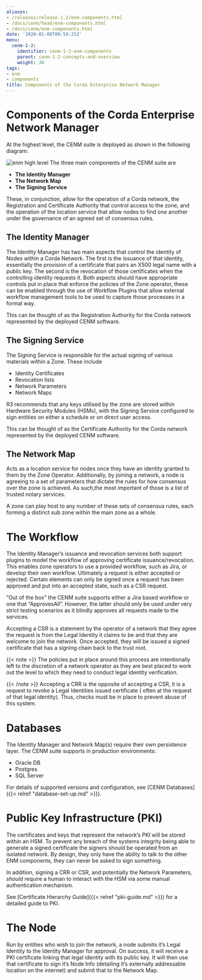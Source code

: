 ```yaml
---
aliases:
- /releases/release-1.2/enm-components.html
- /docs/cenm/head/enm-components.html
- /docs/cenm/enm-components.html
date: '2020-01-08T09:59:25Z'
menu:
  cenm-1-2:
    identifier: cenm-1-2-enm-components
    parent: cenm-1-2-concepts-and-overview
    weight: 30
tags:
- enm
- components
title: Components of the Corda Enterprise Network Manager
---
```



# Components of the Corda Enterprise Network Manager

At the highest level, the CENM suite is deployed as shown in the following diagram:

![enm high level](/en/images/enm-high-level.png "enm high level")
The three main components of the CENM suite are


* **The Identity Manager**
* **The Network Map**
* **The Signing Service**

These, in conjunction, allow for the operation of a Corda network, the Registration and Certificate
Authority that control access to the zone, and the operation of the location service
that allow nodes to find one another under the governance of an agreed set of consensus rules.


## The Identity Manager

The Identity Manager has two main aspects that control the identity of Nodes within a Corda Network. The
first is the issuance of that identity, essentially the provision of a certificate that pairs an X500 legal
name with a public key. The second is the revocation of those certificates when the controlling identity
requests it. Both aspects should have appropriate controls put in place that enforce the policies
of the Zone operator, these can be enabled through the use of Workflow Plugins that allow external
workflow management tools to be used to capture those processes in a formal way.

This can be thought of as the Registration Authority for the Corda network represented by the deployed CENM software.


## The Signing Service

The Signing Service is responsible for the actual signing of various materials within a Zone. These include


* Identity Certificates
* Revocation lists
* Network Parameters
* Network Maps

R3 recommends that any keys utilised by the zone are stored within Hardware Security Modules (HSMs), with
the Signing Service configured to sign entities on either a schedule or on direct user access.

This can be thought of as the Certificate Authority for the Corda network represented by the deployed CENM software.


## The Network Map

Acts as a location service for nodes once they have an identity granted to them by the Zone Operator. Additionally,
by joining a network, a node is agreeing to a set of parameters that dictate the rules for how consensus over the
zone is achieved. As such,the most important of those is a list of trusted notary services.

A zone can play host to any number of these sets of consensus rules, each forming a distinct sub zone within the
main zone as a whole.


# The Workflow

The Identity Manager’s issuance and revocation services both support plugins to model the workflow of approving certificate issuance/revocation. This enables zone operators to use a provided workflow, such as Jira, or develop their own workflow. Ultimately a request is either accepted or rejected. Certain
elements can only be signed once a request has been approved and put into an accepted state, such as a CSR request.

“Out of the box” the CENM suite supports either a Jira based workflow or one that “ApprovesAll”. However, the
latter should only be used under very strict testing scenarios as it blindly approves all requests made to
the services.

Accepting a CSR is a statement by the operator of a network that they agree the request is from the Legal
Identity it claims to be and that they are welcome to join the network. Once accepted, they will be issued a signed certificate that has a signing chain back to the trust root.

{{< note >}}
The policies put in place around this process are intentionally left to the discretion of a network operator
as they are best placed to work out the level to which they need to conduct legal identity verification.

{{< /note >}}
Accepting a CRR is the opposite of accepting a CSR, it is a request to revoke a Legal Identities issued certificate (
often at the request of that legal identity). Thus, checks must be in place to prevent abuse of this system.


# Databases

The Identity Manager and Network Map(s) require their own persistence layer. The CENM suite supports in production
environments:


* Oracle DB
* Postgres
* SQL Server

For details of supported versions and configuration, see [CENM Databases]({{< relref "database-set-up.md" >}}).


# Public Key Infrastructure (PKI)

The certificates and keys that represent the network’s PKI will be stored within an HSM. To prevent any breach of the
systems integrity being able to generate a signed certificate the signers should be operated from an isolated network.
By design, they only have the ability to talk *to* the other ENM components, they can never be asked to sign something.

In addition, signing a CRR or CSR, and potentially the Network Parameters, *should* require a human to interact with
the HSM via some manual authentication mechanism.

See [Certificate Hierarchy Guide]({{< relref "pki-guide.md" >}}) for a detailed guide to PKI.


# The Node

Run by entities who wish to join the network, a node submits it’s Legal Identity to the Identity Manager for approval.
On success, it will receive a PKI certificate linking that legal identity with its public key. It will then use that
certificate to sign it’s Node Info (detailing it’s externally addressable location on the internet) and submit that to
the Network Map.
